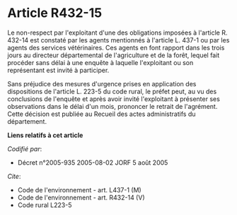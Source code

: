 # Article R432-15

Le non-respect par l'exploitant d'une des obligations imposées à l'article R. 432-14 est constaté par les agents mentionnés à
l'article L. 437-1 ou par les agents des services vétérinaires. Ces agents en font rapport dans les trois jours au directeur
départemental de l'agriculture et de la forêt, lequel fait procéder sans délai à une enquête à laquelle l'exploitant ou son
représentant est invité à participer.

Sans préjudice des mesures d'urgence prises en application des dispositions de l'article L. 223-5 du code rural, le préfet
peut, au vu des conclusions de l'enquête et après avoir invité l'exploitant à présenter ses observations dans le délai d'un
mois, prononcer le retrait de l'agrément. Cette décision est publiée au Recueil des actes administratifs du département.

**Liens relatifs à cet article**

_Codifié par_:

  - Décret n°2005-935 2005-08-02 JORF 5 août 2005

_Cite_:

  - Code de l'environnement - art. L437-1 (M)
  - Code de l'environnement - art. R432-14 (V)
  - Code rural L223-5
